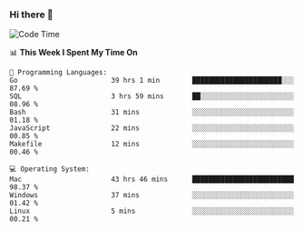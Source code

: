 ### Hi there 👋

<!--
**CrazyCollin/crazycollin** is a ✨ _special_ ✨ repository because its `README.md` (this file) appears on your GitHub profile.

Here are some ideas to get you started:

- 🔭 I’m currently working on ...
- 🌱 I’m currently learning ...
- 👯 I’m looking to collaborate on ...
- 🤔 I’m looking for help with ...
- 💬 Ask me about ...
- 📫 How to reach me: ...
- 😄 Pronouns: ...
- ⚡ Fun fact: ...
-->

<!--START_SECTION:waka-->
![Code Time](http://img.shields.io/badge/Code%20Time-2%2C025%20hrs%206%20mins-blue)

📊 **This Week I Spent My Time On** 

```text
💬 Programming Languages: 
Go                       39 hrs 1 min        ██████████████████████░░░   87.69 % 
SQL                      3 hrs 59 mins       ██░░░░░░░░░░░░░░░░░░░░░░░   08.96 % 
Bash                     31 mins             ░░░░░░░░░░░░░░░░░░░░░░░░░   01.18 % 
JavaScript               22 mins             ░░░░░░░░░░░░░░░░░░░░░░░░░   00.85 % 
Makefile                 12 mins             ░░░░░░░░░░░░░░░░░░░░░░░░░   00.46 % 

💻 Operating System: 
Mac                      43 hrs 46 mins      █████████████████████████   98.37 % 
Windows                  37 mins             ░░░░░░░░░░░░░░░░░░░░░░░░░   01.42 % 
Linux                    5 mins              ░░░░░░░░░░░░░░░░░░░░░░░░░   00.21 % 
```


<!--END_SECTION:waka-->
